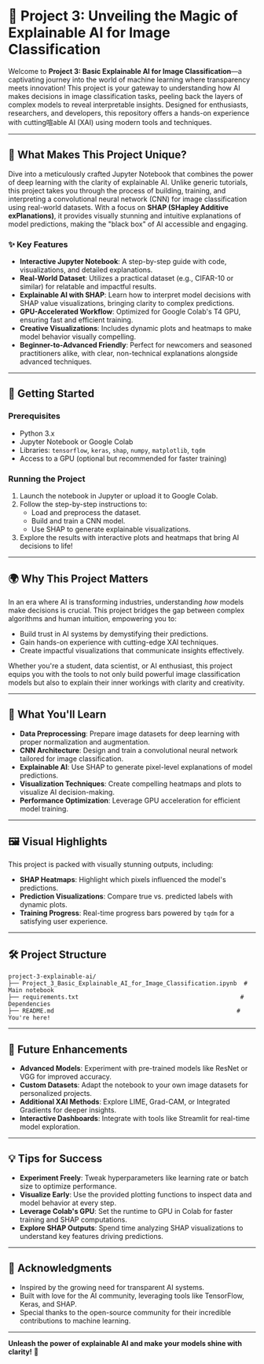 # 🌟 Project 3: Unveiling the Magic of Explainable AI for Image Classification

Welcome to **Project 3: Basic Explainable AI for Image Classification**—a captivating journey into the world of machine learning where transparency meets innovation! This project is your gateway to understanding how AI makes decisions in image classification tasks, peeling back the layers of complex models to reveal interpretable insights. Designed for enthusiasts, researchers, and developers, this repository offers a hands-on experience with cutting喧able AI (XAI) using modern tools and techniques.

---

## 🎨 What Makes This Project Unique?

Dive into a meticulously crafted Jupyter Notebook that combines the power of deep learning with the clarity of explainable AI. Unlike generic tutorials, this project takes you through the process of building, training, and interpreting a convolutional neural network (CNN) for image classification using real-world datasets. With a focus on **SHAP (SHapley Additive exPlanations)**, it provides visually stunning and intuitive explanations of model predictions, making the "black box" of AI accessible and engaging.

### ✨ Key Features
- **Interactive Jupyter Notebook**: A step-by-step guide with code, visualizations, and detailed explanations.
- **Real-World Dataset**: Utilizes a practical dataset (e.g., CIFAR-10 or similar) for relatable and impactful results.
- **Explainable AI with SHAP**: Learn how to interpret model decisions with SHAP value visualizations, bringing clarity to complex predictions.
- **GPU-Accelerated Workflow**: Optimized for Google Colab's T4 GPU, ensuring fast and efficient training.
- **Creative Visualizations**: Includes dynamic plots and heatmaps to make model behavior visually compelling.
- **Beginner-to-Advanced Friendly**: Perfect for newcomers and seasoned practitioners alike, with clear, non-technical explanations alongside advanced techniques.

---

## 🚀 Getting Started

### Prerequisites
- Python 3.x
- Jupyter Notebook or Google Colab
- Libraries: `tensorflow`, `keras`, `shap`, `numpy`, `matplotlib`, `tqdm`
- Access to a GPU (optional but recommended for faster training)

### Running the Project
1. Launch the notebook in Jupyter or upload it to Google Colab.
2. Follow the step-by-step instructions to:
   - Load and preprocess the dataset.
   - Build and train a CNN model.
   - Use SHAP to generate explainable visualizations.
3. Explore the results with interactive plots and heatmaps that bring AI decisions to life!

---

## 🌍 Why This Project Matters

In an era where AI is transforming industries, understanding *how* models make decisions is crucial. This project bridges the gap between complex algorithms and human intuition, empowering you to:
- Build trust in AI systems by demystifying their predictions.
- Gain hands-on experience with cutting-edge XAI techniques.
- Create impactful visualizations that communicate insights effectively.

Whether you're a student, data scientist, or AI enthusiast, this project equips you with the tools to not only build powerful image classification models but also to explain their inner workings with clarity and creativity.

---

## 🎯 What You'll Learn

- **Data Preprocessing**: Prepare image datasets for deep learning with proper normalization and augmentation.
- **CNN Architecture**: Design and train a convolutional neural network tailored for image classification.
- **Explainable AI**: Use SHAP to generate pixel-level explanations of model predictions.
- **Visualization Techniques**: Create compelling heatmaps and plots to visualize AI decision-making.
- **Performance Optimization**: Leverage GPU acceleration for efficient model training.

---

## 🖼️ Visual Highlights

This project is packed with visually stunning outputs, including:
- **SHAP Heatmaps**: Highlight which pixels influenced the model's predictions.
- **Prediction Visualizations**: Compare true vs. predicted labels with dynamic plots.
- **Training Progress**: Real-time progress bars powered by `tqdm` for a satisfying user experience.

---

## 🛠️ Project Structure

```
project-3-explainable-ai/
├── Project_3_Basic_Explainable_AI_for_Image_Classification.ipynb  # Main notebook
├── requirements.txt                                              # Dependencies
├── README.md                                                    # You're here!
```

---

## 🌈 Future Enhancements

- **Advanced Models**: Experiment with pre-trained models like ResNet or VGG for improved accuracy.
- **Custom Datasets**: Adapt the notebook to your own image datasets for personalized projects.
- **Additional XAI Methods**: Explore LIME, Grad-CAM, or Integrated Gradients for deeper insights.
- **Interactive Dashboards**: Integrate with tools like Streamlit for real-time model exploration.

---

## 💡 Tips for Success

- **Experiment Freely**: Tweak hyperparameters like learning rate or batch size to optimize performance.
- **Visualize Early**: Use the provided plotting functions to inspect data and model behavior at every step.
- **Leverage Colab's GPU**: Set the runtime to GPU in Colab for faster training and SHAP computations.
- **Explore SHAP Outputs**: Spend time analyzing SHAP visualizations to understand key features driving predictions.

---

## 🎉 Acknowledgments

- Inspired by the growing need for transparent AI systems.
- Built with love for the AI community, leveraging tools like TensorFlow, Keras, and SHAP.
- Special thanks to the open-source community for their incredible contributions to machine learning.

---

**Unleash the power of explainable AI and make your models shine with clarity!** 🌟